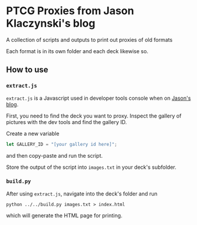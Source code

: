# PTCG Proxies from Jason Klaczynski's blog

A collection of scripts and outputs to print out proxies of old formats

Each format is in its own folder and each deck likewise so.

## How to use

### `extract.js`

`extract.js` is a Javascript used in developer tools console when on [Jason's blog](https://jklaczpokemon.wordpress.com/).

First, you need to find the deck you want to proxy. Inspect the gallery of pictures with the dev tools and find the gallery ID.

Create a new variable

```js
let GALLERY_ID = "[your gallery id here]";
```

and then copy-paste and run the script.

Store the output of the script into `images.txt` in your deck's subfolder.

### `build.py`

After using `extract.js`, navigate into the deck's folder and run

```
python ../../build.py images.txt > index.html
```

which will generate the HTML page for printing.
